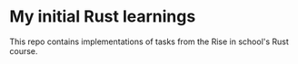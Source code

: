 # My initial Rust learnings

This repo contains implementations of tasks from the Rise in school's Rust course.
